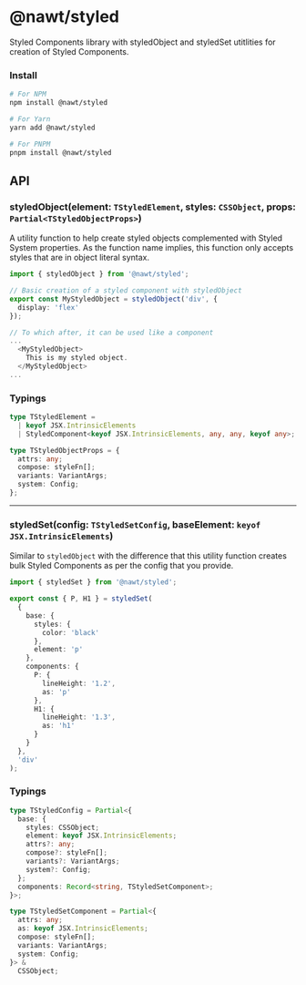 # @nawt/styled

Styled Components library with styledObject and styledSet utitlities for creation of Styled Components.

### **Install**

```sh
# For NPM
npm install @nawt/styled

# For Yarn
yarn add @nawt/styled

# For PNPM
pnpm install @nawt/styled
```

## **API**

### **styledObject**(element: `TStyledElement`, styles: `CSSObject`, props: `Partial<TStyledObjectProps>`)

A utility function to help create styled objects complemented with Styled System properties. As the function name implies, this function only accepts styles that are in object literal syntax.

```ts
import { styledObject } from '@nawt/styled';

// Basic creation of a styled component with styledObject
export const MyStyledObject = styledObject('div', {
  display: 'flex'
});

// To which after, it can be used like a component
...
  <MyStyledObject>
    This is my styled object.
  </MyStyledObject>
...
```

### Typings

```ts
type TStyledElement =
  | keyof JSX.IntrinsicElements
  | StyledComponent<keyof JSX.IntrinsicElements, any, any, keyof any>;

type TStyledObjectProps = {
  attrs: any;
  compose: styleFn[];
  variants: VariantArgs;
  system: Config;
};
```

---

### **styledSet**(config: `TStyledSetConfig`, baseElement: `keyof JSX.IntrinsicElements`)

Similar to `styledObject` with the difference that this utility function creates bulk Styled Components as per the config that you provide.

```ts
import { styledSet } from '@nawt/styled';

export const { P, H1 } = styledSet(
  {
    base: {
      styles: {
        color: 'black'
      },
      element: 'p'
    },
    components: {
      P: {
        lineHeight: '1.2',
        as: 'p'
      },
      H1: {
        lineHeight: '1.3',
        as: 'h1'
      }
    }
  },
  'div'
);
```

### Typings

```ts
type TStyledConfig = Partial<{
  base: {
    styles: CSSObject;
    element: keyof JSX.IntrinsicElements;
    attrs?: any;
    compose?: styleFn[];
    variants?: VariantArgs;
    system?: Config;
  };
  components: Record<string, TStyledSetComponent>;
}>;

type TStyledSetComponent = Partial<{
  attrs: any;
  as: keyof JSX.IntrinsicElements;
  compose: styleFn[];
  variants: VariantArgs;
  system: Config;
}> &
  CSSObject;
```
